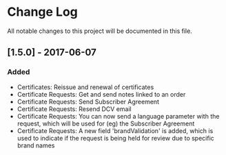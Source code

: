 # Change Log
All notable changes to this project will be documented in this file.

## [1.5.0] - 2017-06-07
### Added
- Certificates: Reissue and renewal of certificates
- Certificate Requests: Get and send notes linked to an order
- Certificate Requests: Send Subscriber Agreement
- Certificate Requests: Resend DCV email
- Certificate Requests: You can now send a language parameter with the request, which will be used for (eg) the Subscriber Agreement
- Certificate Requests: A new field 'brandValidation' is added, which is used to indicate if the request is being held for review due to specific brand names